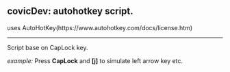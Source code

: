 <h2> covicDev: autohotkey script.</h2>
<p>uses AutoHotKey(https://www.autohotkey.com/docs/license.htm)</p>
<hr>
Script base on CapLock key.
<p><i>example:</i> Press <b>CapLock</b> and <b>[j]</b> to simulate left arrow key etc.<br>
</p>
